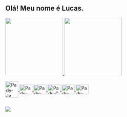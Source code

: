 ## Olá! Meu nome é Lucas.



<div align="left">
  <a href="https://github.com/Padyola">
  <img height="180em" src="https://github-readme-stats.vercel.app/api?username=Padyola&show_icons=true&theme=dark&include_all_commits=true&count_private=true"/>
  <img height="180em" src="https://github-readme-stats.vercel.app/api/top-langs/?username=Padyola&layout=compact&langs_count=7&theme=dark"/>
</div>
<div style="display: inline_block"><br>
          <img align="center" alt="Pady-Jv" height="50" width="40" src="https://cdn.jsdelivr.net/gh/devicons/devicon/icons/java/java-original-wordmark.svg" />
          <img align="center" alt="Pady-Kt" height="30" width="40" src="https://cdn.jsdelivr.net/gh/devicons/devicon/icons/kotlin/kotlin-original.svg" />
          <img align="center" alt="Pady-Py" height="30" width="40" src="https://cdn.jsdelivr.net/gh/devicons/devicon/icons/python/python-original.svg" />
          <img align="center" alt="Pady-C" height="30" width="40" src="https://cdn.jsdelivr.net/gh/devicons/devicon/icons/c/c-original.svg" />
          <img align="center" alt="Pady-HT" height="30" width="40" src="https://cdn.jsdelivr.net/gh/devicons/devicon/icons/html5/html5-original.svg" />
          <img align="center" alt="Pady-HT" height="30" width="40"  src="https://cdn.jsdelivr.net/gh/devicons/devicon/icons/css3/css3-original.svg" />
   </div>

   ##
  
   <div> 
   <a href="https://www.linkedin.com/in/lucas-gabriel-silva-65b357184/" target="_blank"><img src="https://img.shields.io/badge/-LinkedIn-%230077B5?style=for-the-badge&logo=linkedin&logoColor=white" target="_blank"></a> 
  
  </div>
  <p></p>
